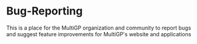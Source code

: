 # Bug-Reporting
This is a place for the MultiGP organization and community to report bugs and suggest feature improvements for MultiGP's website and applications 
